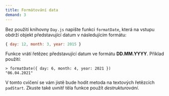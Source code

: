 ```yaml
---
title: Formátování data
demand: 3
---
```


Bez použití knihovny `Day.js` napište funkci `formatDate`, která na vstupu obdrží objekt představující datum v následujícím formátu:

```js
{ day: 12, month: 3, year: 2015 }
```

Funkce vrátí řetězec představující datum ve formátu **DD.MM.YYYY**. Příklad použití:

```jscon
> formatDate({ day: 6, month: 4, year: 2021 })
"06.04.2021"
```

V tomto cvičení se vám jistě bude hodit metoda na textových řetězcích `padStart`. Zkuste také uvnitř těla funkce použít _destrukturování_.
